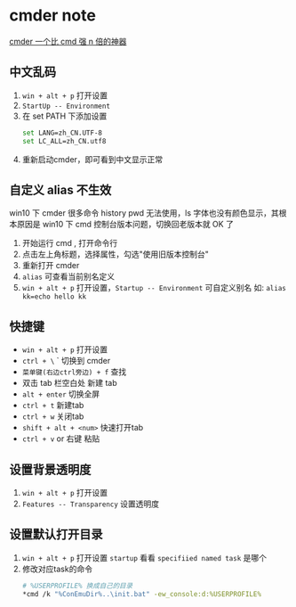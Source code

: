 # cmder note

[cmder 一个比 cmd 强 n 倍的神器](https://www.jianshu.com/p/7a706c0a3411)

## 中文乱码

1. `win + alt + p` 打开设置 
2. `StartUp -- Environment`
3. 在 set PATH 下添加设置
    ```bash
    set LANG=zh_CN.UTF-8 
    set LC_ALL=zh_CN.utf8
    ```
4. 重新启动cmder，即可看到中文显示正常

## 自定义 alias 不生效

win10 下 cmder 很多命令 history pwd 无法使用，ls 字体也没有颜色显示，其根本原因是 win10 下 cmd 控制台版本问题，切换回老版本就 OK 了

1. 开始运行 cmd , 打开命令行
2. 点击左上角标题，选择属性，勾选"使用旧版本控制台"
3. 重新打开 cmder
4. `alias` 可查看当前别名定义
5. `win + alt + p` 打开设置，`Startup -- Environment` 可自定义别名 如: `alias kk=echo hello kk`


## 快捷键

- `win + alt + p` 打开设置
- `ctrl + \` ` 切换到 cmder
- `菜单键(右边ctrl旁边) + f` 查找
- 双击 tab 栏空白处 新建 tab
- `alt + enter` 切换全屏
- `ctrl + t` 新建tab
- `ctrl + w` 关闭tab
- `shift + alt + <num>` 快速打开tab
- `ctrl + v` or 右键  粘贴

## 设置背景透明度

1. `win + alt + p` 打开设置
2. `Features -- Transparency` 设置透明度

## 设置默认打开目录

1. `win + alt + p` 打开设置 `startup` 看看 `specifiied named task` 是哪个
2. 修改对应task的命令
    ```bash
    # %USERPROFILE% 换成自己的目录
    *cmd /k "%ConEmuDir%..\init.bat" -ew_console:d:%USERPROFILE%
    ```
